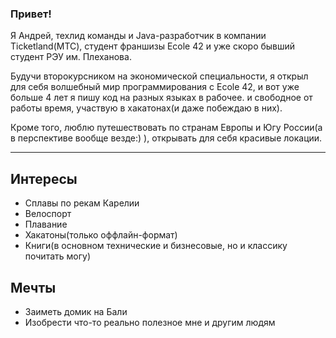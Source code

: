 ### Привет!

Я Андрей, техлид команды и Java-разработчик в компании Ticketland(МТС), студент франшизы Ecole 42 и уже скоро бывший студент РЭУ им. Плеханова.

Будучи второкурсником на экономической специальности, я открыл для себя волшебный мир программирования с Ecole 42, и вот уже больше 4 лет я пишу код на разных языках в рабочее. и свободное от работы время, участвую в хакатонах(и даже побеждаю в них).

Кроме того, люблю путешествовать по странам Европы и Югу России(а в перспективе вообще везде:) ), открывать для себя красивые локации.

---
## Интересы
 - Сплавы по рекам Карелии
 - Велоспорт
 - Плавание
 - Хакатоны(только оффлайн-формат)
 - Книги(в основном технические и бизнесовые, но и классику почитать могу)

## Мечты
 - Заиметь домик на Бали
 - Изобрести что-то реально полезное мне и другим людям